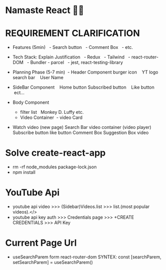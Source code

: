 # Namaste React 🚀🚀

# REQUIREMENT CLARIFICATION

- Features (5min)
    - Search button
    - Comment Box
    - etc.

- Tech Stack: Explain Justification
    - Redux
    - Tailwind
    - react-router-DOM
    - Bundler - parcel
    - jest, react-testing-library

- Planning Phase (5-7 min)
   - Header Component
  burger icon
     YT logo
  search bar
     User Name

- SideBar Component
     Home button
  Subscribed button
     Like button
     ect...

- Body Component

  - filter list
      Monkey D. Luffy
    etc.
  - Video Container
     - video Card

- Watch video (new page)
  Search Bar
  video container (video player)
  Subscribe button
  like button
  Comment Box
  Suggestion Box video

# Solve create-react-app

- rm -rf node_modules package-lock.json
- npm install

# YouTube Api

- youtube api video >>> (Sidebar)Videos.list >>> list.(most popular videos).</>
- youtube api key auth >>> Credentials page >>> +CREATE CREDENTIALS >>> API Key

# Current Page Url

- useSearchParem form react-router-dom
  SYNTEX:
  const [searchParem, setSearchParem] = useSearchParem()
